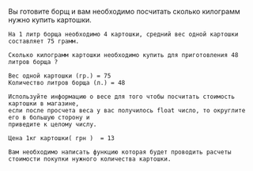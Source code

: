 Вы готовите борщ и вам необходимо посчитать сколько килограмм нужно купить картошки.

    На 1 литр борща необходимо 4 картошки, средний вес одной картошки составляет 75 грамм.

    Сколько килограмм картошки необходимо купить для приготовления 48 литров борща ?

    Вес одной картошки (гр.) = 75
    Количество литров борща (л.) = 48

    Используйте информацию о весе для того чтобы посчитать стоимость картошки в магазине, 
    если после просчета веса у вас получилось float число, то округлите его в большую сторону и 
    приведите к целому числу.

    Цена 1кг картошки( грн )  = 13

    Вам необходимо написать функцию которая будет проводить расчеты стоимости покупки нужного количества картошки.